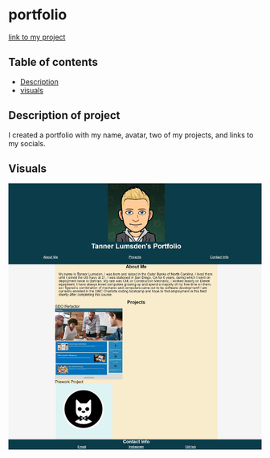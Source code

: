 # portfolio

[link to my project](https://championtan.github.io/portfolio/)

## Table of contents
- [Description](#description-of-project)
- [visuals](#visuals)

## Description of project
I created a portfolio with my name, avatar, two of my projects, and links to my socials.

## Visuals
![portfolio image](assets/images/championtan.github.io_portfolio_%20(1).jpg)